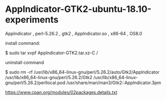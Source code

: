# AppIndicator-GTK2-ubuntu-18.10-experiments
AppIndicator , perl-5.26.2 , gtk2 , AppIndicator.so , x86-64 , OS8.0

install command:

$ sudo tar xvpf AppIndicator-GTK2.tar.xz-C / 

uninstall command 

$ sudo rm -rf /usr/lib/x86_64-linux-gnu/perl/5.26.2/auto/Gtk2/AppIndicator /usr/lib/x86_64-linux-gnu/perl/5.26.2/Gtk2 /usr/lib/x86_64-linux-gnu/perl/5.26.2/perllocal.pod /usr/share/man/man3/Gtk2::AppIndicator.3pm

https://www.cpan.org/modules/02packages.details.txt
